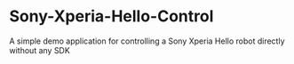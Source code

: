 # Sony-Xperia-Hello-Control
A simple demo application for controlling a Sony Xperia Hello robot directly without any SDK
